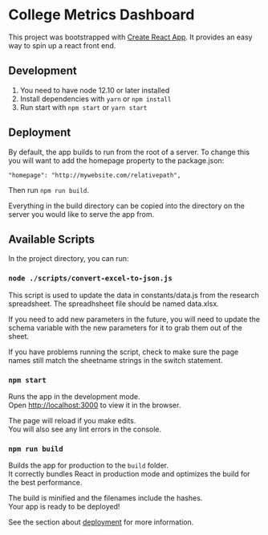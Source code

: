 # College Metrics Dashboard

This project was bootstrapped with [Create React App](https://github.com/facebook/create-react-app). It provides an easy way to spin up a react front end.

## Development

1. You need to have node 12.10 or later installed
1. Install dependencies with `yarn` or `npm install`
1. Run start with `npm start` or `yarn start`

## Deployment

By default, the app builds to run from the root of a server. To change this you will want to add the homepage property to the package.json:

`"homepage": "http://mywebsite.com/relativepath",`

Then run `npm run build`.

Everything in the build directory can be copied into the directory on the server you would like to serve the app from.

## Available Scripts

In the project directory, you can run:

### `node ./scripts/convert-excel-to-json.js`

This script is used to update the data in constants/data.js from the research spreadsheet. The spreadhsheet file should be named data.xlsx.

If you need to add new parameters in the future, you will need to update the schema variable with the new parameters for it to grab them out of the sheet.

If you have problems running the script, check to make sure the page names still match the sheetname strings in the switch statement.

### `npm start`

Runs the app in the development mode.<br>
Open [http://localhost:3000](http://localhost:3000) to view it in the browser.

The page will reload if you make edits.<br>
You will also see any lint errors in the console.

### `npm run build`

Builds the app for production to the `build` folder.<br>
It correctly bundles React in production mode and optimizes the build for the best performance.

The build is minified and the filenames include the hashes.<br>
Your app is ready to be deployed!

See the section about [deployment](https://facebook.github.io/create-react-app/docs/deployment) for more information.